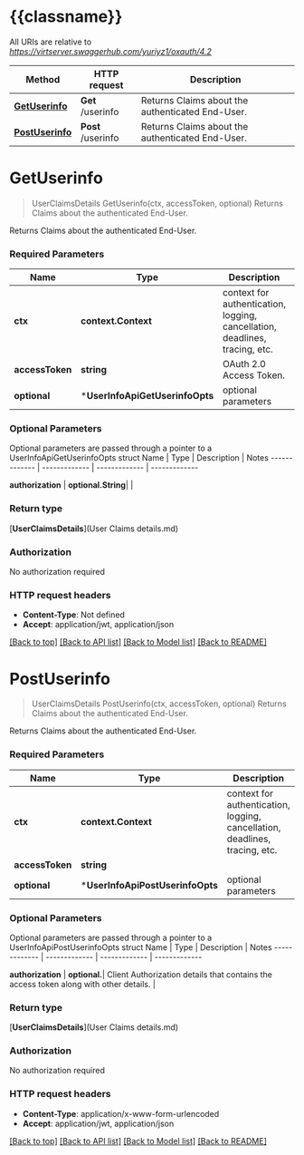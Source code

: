 # {{classname}}

All URIs are relative to *https://virtserver.swaggerhub.com/yuriyz1/oxauth/4.2*

Method | HTTP request | Description
------------- | ------------- | -------------
[**GetUserinfo**](UserInfoApi.md#GetUserinfo) | **Get** /userinfo | Returns Claims about the authenticated End-User.
[**PostUserinfo**](UserInfoApi.md#PostUserinfo) | **Post** /userinfo | Returns Claims about the authenticated End-User.

# **GetUserinfo**
> UserClaimsDetails GetUserinfo(ctx, accessToken, optional)
Returns Claims about the authenticated End-User.

Returns Claims about the authenticated End-User.

### Required Parameters

Name | Type | Description  | Notes
------------- | ------------- | ------------- | -------------
 **ctx** | **context.Context** | context for authentication, logging, cancellation, deadlines, tracing, etc.
  **accessToken** | **string**| OAuth 2.0 Access Token. | 
 **optional** | ***UserInfoApiGetUserinfoOpts** | optional parameters | nil if no parameters

### Optional Parameters
Optional parameters are passed through a pointer to a UserInfoApiGetUserinfoOpts struct
Name | Type | Description  | Notes
------------- | ------------- | ------------- | -------------

 **authorization** | **optional.String**|  | 

### Return type

[**UserClaimsDetails**](User Claims details.md)

### Authorization

No authorization required

### HTTP request headers

 - **Content-Type**: Not defined
 - **Accept**: application/jwt, application/json

[[Back to top]](#) [[Back to API list]](../README.md#documentation-for-api-endpoints) [[Back to Model list]](../README.md#documentation-for-models) [[Back to README]](../README.md)

# **PostUserinfo**
> UserClaimsDetails PostUserinfo(ctx, accessToken, optional)
Returns Claims about the authenticated End-User.

Returns Claims about the authenticated End-User.

### Required Parameters

Name | Type | Description  | Notes
------------- | ------------- | ------------- | -------------
 **ctx** | **context.Context** | context for authentication, logging, cancellation, deadlines, tracing, etc.
  **accessToken** | **string**|  | 
 **optional** | ***UserInfoApiPostUserinfoOpts** | optional parameters | nil if no parameters

### Optional Parameters
Optional parameters are passed through a pointer to a UserInfoApiPostUserinfoOpts struct
Name | Type | Description  | Notes
------------- | ------------- | ------------- | -------------

 **authorization** | **optional.**| Client Authorization details that contains the access token along with other details. | 

### Return type

[**UserClaimsDetails**](User Claims details.md)

### Authorization

No authorization required

### HTTP request headers

 - **Content-Type**: application/x-www-form-urlencoded
 - **Accept**: application/jwt, application/json

[[Back to top]](#) [[Back to API list]](../README.md#documentation-for-api-endpoints) [[Back to Model list]](../README.md#documentation-for-models) [[Back to README]](../README.md)

